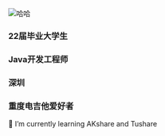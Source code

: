 <picture>
 <source media="(prefers-color-scheme: dark)" srcset="C:\Users\Administrator\Desktop\60s+dsl5cr.png">
 <source media="(prefers-color-scheme: light)" srcset="C:\Users\Administrator\Desktop\60s+dsl5cr.png">
 <img alt="哈哈" src="C:\Users\Administrator\Desktop\60s+dsl5cr.png">
</picture>

### 22届毕业大学生
### Java开发工程师
### 深圳
### 重度电吉他爱好者

🌱 I’m currently learning AKshare and Tushare
<!--
**Achao1213/Achao1213** is a ✨ _special_ ✨ repository because its `README.md` (this file) appears on your GitHub profile.

Here are some ideas to get you started:

- 🔭 I’m currently working on ...
- 🌱 I’m currently learning ...
- 👯 I’m looking to collaborate on ...
- 🤔 I’m looking for help with ...
- 💬 Ask me about ...
- 📫 How to reach me: ...
- 😄 Pronouns: ...
- ⚡ Fun fact: ...
-->
